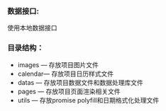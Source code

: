 ### 数据接口:

使用本地数据接口

### 目录结构：

- images — 存放项目图片文件
- calendar— 存放项目日历样式文件
- datas — 存放项目数据文件和数据处理库文件
- pages — 存放项目页面渲染相关文件
- utils — 存放promise polyfill和日期格式化处理文件
